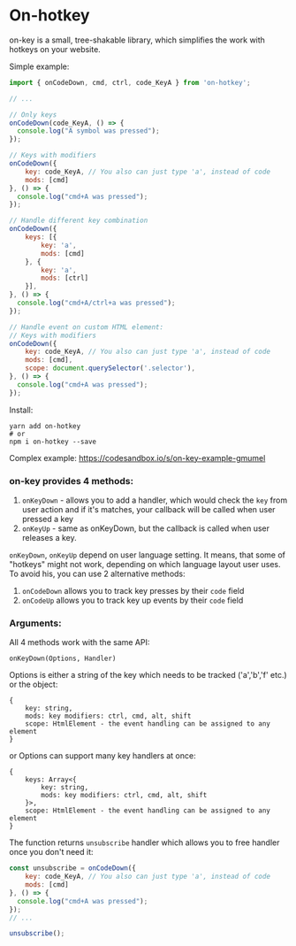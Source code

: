 # On-hotkey

on-key is a small, tree-shakable library, which simplifies the work with hotkeys on your website. 

Simple example:
```js
import { onCodeDown, cmd, ctrl, code_KeyA } from 'on-hotkey';

// ...

// Only keys
onCodeDown(code_KeyA, () => {
  console.log("A symbol was pressed");
});

// Keys with modifiers
onCodeDown({
    key: code_KeyA, // You also can just type 'a', instead of code
    mods: [cmd]
}, () => {
  console.log("cmd+A was pressed");
});

// Handle different key combination
onCodeDown({
    keys: [{
        key: 'a',
        mods: [cmd]
    }, {
        key: 'a',
        mods: [ctrl]
    }],     
}, () => {
  console.log("cmd+A/ctrl+a was pressed");
});

// Handle event on custom HTML element:
// Keys with modifiers
onCodeDown({
    key: code_KeyA, // You also can just type 'a', instead of code
    mods: [cmd],
    scope: document.querySelector('.selector'),
}, () => {
  console.log("cmd+A was pressed");
});

```

Install:
```
yarn add on-hotkey
# or
npm i on-hotkey --save
```

Complex example: https://codesandbox.io/s/on-key-example-gmumel 

### on-key provides 4 methods:

1. `onKeyDown` - allows you to add a handler, which would check the `key` from user action and if it's matches, your callback will be called when user pressed a key
2. `onKeyUp` - same as onKeyDown, but the callback is called when user releases a key. 

`onKeyDown`, `onKeyUp` depend on user language setting. It means, that some of "hotkeys" might not work, depending on which language layout user uses. To avoid his, you can use 2 alternative methods:

1. `onCodeDown` allows you to track key presses by their `code` field
2. `onCodeUp` allows you to track key up events by their `code` field


### Arguments:

All 4 methods work with the same API:

```
onKeyDown(Options, Handler)
```

Options is either a string of the key which needs to be tracked ('a','b','f' etc.) or the object: 
```
{
    key: string,
    mods: key modifiers: ctrl, cmd, alt, shift
    scope: HtmlElement - the event handling can be assigned to any element
}
```

or Options can support many key handlers at once:
```
{
    keys: Array<{
        key: string,
        mods: key modifiers: ctrl, cmd, alt, shift
    }>,
    scope: HtmlElement - the event handling can be assigned to any element
}
```

The function returns `unsubscribe` handler which allows you to free handler once you don't need it:
```js
const unsubscribe = onCodeDown({
    key: code_KeyA, // You also can just type 'a', instead of code
    mods: [cmd]
}, () => {
  console.log("cmd+A was pressed");
});
// ...

unsubscribe();
```
